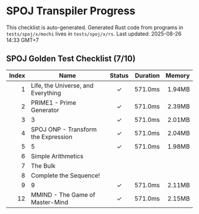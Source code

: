 # SPOJ Transpiler Progress

This checklist is auto-generated.
Generated Rust code from programs in `tests/spoj/x/mochi` lives in `tests/spoj/x/rs`.
Last updated: 2025-08-26 14:33 GMT+7

## SPOJ Golden Test Checklist (7/10)
| Index | Name | Status | Duration | Memory |
|------:|------|:------:|---------:|-------:|
| 1 | Life, the Universe, and Everything | ✓ | 571.0ms | 1.94MB |
| 2 | PRIME1 - Prime Generator | ✓ | 571.0ms | 2.39MB |
| 3 | 3 | ✓ | 571.0ms | 2.01MB |
| 4 | SPOJ ONP - Transform the Expression | ✓ | 571.0ms | 2.04MB |
| 5 | 5 | ✓ | 571.0ms | 1.98MB |
| 6 | Simple Arithmetics |   |  |  |
| 7 | The Bulk |   |  |  |
| 8 | Complete the Sequence! |   |  |  |
| 9 | 9 | ✓ | 571.0ms | 2.11MB |
| 12 | MMIND - The Game of Master-Mind | ✓ | 571.0ms | 2.15MB |
